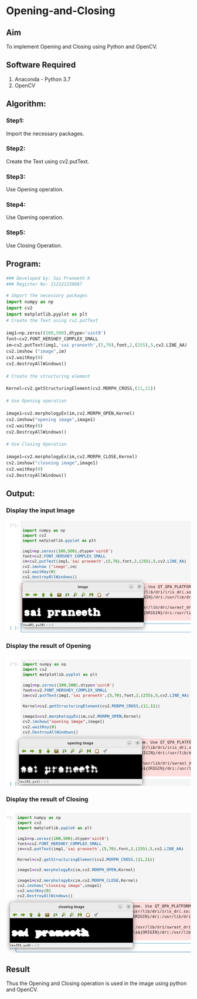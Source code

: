 # Opening-and-Closing

## Aim
To implement Opening and Closing using Python and OpenCV.

## Software Required
1. Anaconda - Python 3.7
2. OpenCV
## Algorithm:
### Step1:
Import the necessary packages.
### Step2:
Create the Text using cv2.putText.
### Step3:
Use Opening operation.

### Step4:
Use Opening operation.
### Step5:
Use Closing Operation.
## Program:
```python
### Developed by: Sai Praneeth K
### Register No: 212222230067
```
``` Python
# Import the necessary packages
import numpy as np
import cv2
import matplotlib.pyplot as plt
# Create the Text using cv2.putText

img1=np.zeros((100,500),dtype='uint8')
font=cv2.FONT_HERSHEY_COMPLEX_SMALL
im=cv2.putText(img1,'sai praneeth',(5,70),font,2,(255),5,cv2.LINE_AA)
cv2.imshow ("image",im)
cv2.waitKey(0)
cv2.destroyAllWindows()

# Create the structuring element

Kernel=cv2.getStructuringElement(cv2.MORPH_CROSS,(11,11))

# Use Opening operation

image1=cv2.morphologyEx(im,cv2.MORPH_OPEN,Kernel)
cv2.imshow("opening image",image1)
cv2.waitKey(0)
cv2.DestroyAllWindows()

# Use Closing Operation

image1=cv2.morphologyEx(im,cv2.MORPH_CLOSE,Kernel)
cv2.imshow("closeing image",image1)
cv2.waitKey(0)
cv2.DestroyAllWindows()
```
## Output:

### Display the input Image
![MODEL](/dip11.1.jpg)
### Display the result of Opening
![MODEL](/dip11.2.jpg)

### Display the result of Closing
![MODEL](/dip11.3.jpg)
## Result
Thus the Opening and Closing operation is used in the image using python and OpenCV.